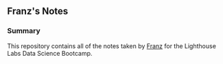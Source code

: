 ## Franz's Notes

### Summary 

This repository contains all of the notes taken by [Franz](https://github.com/7vfranz) for the Lighthouse Labs Data Science Bootcamp.

